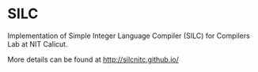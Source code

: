 # SILC

Implementation of Simple Integer Language Compiler (SILC) for Compilers Lab at NIT Calicut.

More details can be found at http://silcnitc.github.io/
